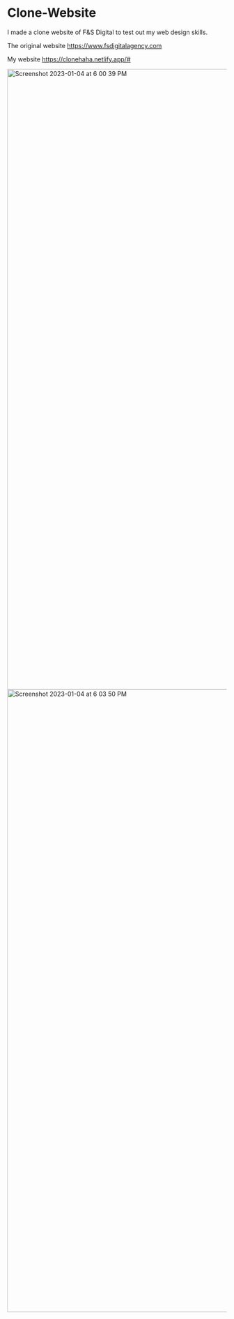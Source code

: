 # Clone-Website



I made a clone website of F&S Digital to test out my web design skills. 


The original website https://www.fsdigitalagency.com

My website https://clonehaha.netlify.app/#

<img width="1422" alt="Screenshot 2023-01-04 at 6 00 39 PM" src="https://user-images.githubusercontent.com/110629821/210666673-27422d17-43d0-4093-b273-fd701269f3bc.png">


<img width="1428" alt="Screenshot 2023-01-04 at 6 03 50 PM" src="https://user-images.githubusercontent.com/110629821/210666679-bb2e9277-2fde-4a74-86d0-7762ad79a0a5.png">
